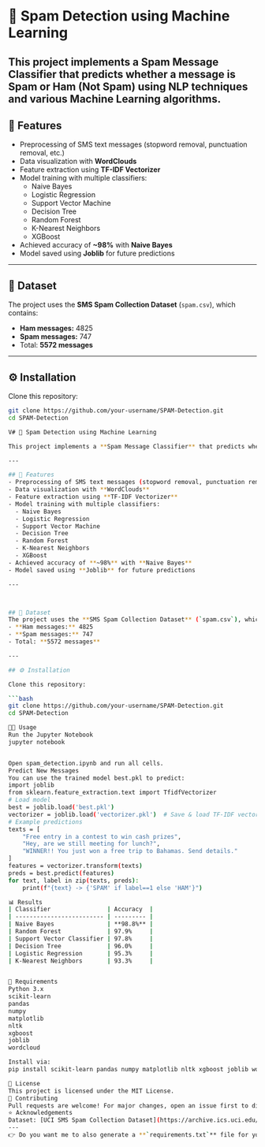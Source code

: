 # 📧 Spam Detection using Machine Learning
This project implements a **Spam Message Classifier** that predicts whether a message is **Spam** or **Ham (Not Spam)** using NLP techniques and various Machine Learning algorithms.
---
## 🚀 Features
- Preprocessing of SMS text messages (stopword removal, punctuation removal, etc.)
- Data visualization with **WordClouds**
- Feature extraction using **TF-IDF Vectorizer**
- Model training with multiple classifiers:
  - Naive Bayes
  - Logistic Regression
  - Support Vector Machine
  - Decision Tree
  - Random Forest
  - K-Nearest Neighbors
  - XGBoost
- Achieved accuracy of **~98%** with **Naive Bayes**
- Model saved using **Joblib** for future predictions
---
## 📂 Dataset
The project uses the **SMS Spam Collection Dataset** (`spam.csv`), which contains:
- **Ham messages:** 4825  
- **Spam messages:** 747  
- Total: **5572 messages**
---
## ⚙️ Installation
Clone this repository:
```bash
git clone https://github.com/your-username/SPAM-Detection.git
cd SPAM-Detection

V# 📧 Spam Detection using Machine Learning

This project implements a **Spam Message Classifier** that predicts whether a message is **Spam** or **Ham (Not Spam)** using NLP techniques and various Machine Learning algorithms.

---

## 🚀 Features
- Preprocessing of SMS text messages (stopword removal, punctuation removal, etc.)
- Data visualization with **WordClouds**
- Feature extraction using **TF-IDF Vectorizer**
- Model training with multiple classifiers:
  - Naive Bayes
  - Logistic Regression
  - Support Vector Machine
  - Decision Tree
  - Random Forest
  - K-Nearest Neighbors
  - XGBoost
- Achieved accuracy of **~98%** with **Naive Bayes**
- Model saved using **Joblib** for future predictions

---



## 📂 Dataset
The project uses the **SMS Spam Collection Dataset** (`spam.csv`), which contains:
- **Ham messages:** 4825  
- **Spam messages:** 747  
- Total: **5572 messages**

---

## ⚙️ Installation

Clone this repository:

```bash
git clone https://github.com/your-username/SPAM-Detection.git
cd SPAM-Detection

🧑‍💻 Usage
Run the Jupyter Notebook
jupyter notebook


Open spam_detection.ipynb and run all cells.
Predict New Messages
You can use the trained model best.pkl to predict:
import joblib
from sklearn.feature_extraction.text import TfidfVectorizer
# Load model
best = joblib.load('best.pkl')
vectorizer = joblib.load('vectorizer.pkl')  # Save & load TF-IDF vectorizer too
# Example predictions
texts = [
    "Free entry in a contest to win cash prizes",
    "Hey, are we still meeting for lunch?",
    "WINNER!! You just won a free trip to Bahamas. Send details."
]
features = vectorizer.transform(texts)
preds = best.predict(features)
for text, label in zip(texts, preds):
    print(f"{text} -> {'SPAM' if label==1 else 'HAM'}")

📊 Results
| Classifier                | Accuracy  |
| ------------------------- | --------- |
| Naive Bayes               | **98.8%** |
| Random Forest             | 97.9%     |
| Support Vector Classifier | 97.8%     |
| Decision Tree             | 96.0%     |
| Logistic Regression       | 95.3%     |
| K-Nearest Neighbors       | 93.3%     |


📌 Requirements
Python 3.x
scikit-learn
pandas
numpy
matplotlib
nltk
xgboost
joblib
wordcloud

Install via:
pip install scikit-learn pandas numpy matplotlib nltk xgboost joblib wordcloud

📜 License
This project is licensed under the MIT License.
🤝 Contributing
Pull requests are welcome! For major changes, open an issue first to discuss what you would like to change.
⭐ Acknowledgements
Dataset: [UCI SMS Spam Collection Dataset](https://archive.ics.uci.edu/dataset/228/sms+spam+collection)
---
👉 Do you want me to also generate a **`requirements.txt`** file for your repo so that
